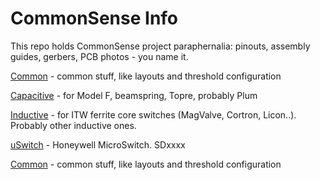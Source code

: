 # CommonSense Info

This repo holds CommonSense project paraphernalia: pinouts, assembly guides, gerbers, PCB photos - you name it.

[Common](Common.md) - common stuff, like layouts and threshold configuration

[Capacitive](Capacitive.md) - for Model F, beamspring, Topre, probably Plum

[Inductive](Inductive.md) - for ITW ferrite core switches (MagValve, Cortron, Licon..). Probably other inductive ones.

[uSwitch](uSwitch.md) - Honeywell MicroSwitch. SDxxxx

[Common](Common.md) - common stuff, like layouts and threshold configuration

